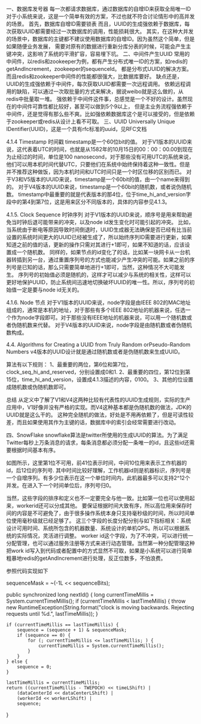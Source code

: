 一、数据库发号器
每一次都请求数据库，通过数据库的自增ID来获取全局唯一ID
对于小系统来说，这是一个简单有效的方案，不过也就不符合讨论情形中的高并发的场景。
首先，数据库自增ID需要锁表
而且，UUID的生成强依赖于数据库，每次获取UUID都需要经过一次数据库的调用，性能损耗很大。
其实，在这种大并发的场景中，数据库的主键都不建议使用数据库的自增ID。因为虽然这个简单，但是如果随便业务发展，
需要对原有的数据进行重新分库分表的时候，可能会产生主键冲突，这影响了系统的平滑扩容，容易埋下坑。
二、中间件产生UUID
常用的中间件，以redis和zookeeper为例，都有产生分布式唯一ID的方案，如redis的getAndIncrement，zookeeper的sequenceId。
都是分布式UUID的解决方案。而且redis和zookeeper中间件的性能都很强大，比数据库要好。
缺点还是，UUID的生成强依赖于中间件，每次获取UUID都需要一次远程调用。
依赖远程调用的缺陷，可以通过一次取批量的方式来解决，据说weibo就是这么做的，从redis中批量取一堆。
强依赖于中间件这件事，总感觉是一个不好的设计。虽然现在的中间件可靠性都比较好，甚至可以做到5个9以上，
但是主业务流程强依赖于中间件，还是觉得有那么些不爽。比如强依赖数据库这个是可以接受的，但是依赖于zookeeper或redis从设计上看不可取。
三、UUID
Universally Unique IDentifier(UUID)，这是一个具有rfc标准的uuid，见RFC文档

4.1.4 Timestamp 时间戳
timestamp是一个60位bit的值。
对于V1版本的UUID来说，这代表着UTC的时间，也就是从1582年的10月15日的00：00：00.00到现在为止经过的时间，单位是100 nanosecond，对于那些没有可用UTC的系统来说，他们可以用本机时间代替UTC，只要他们在系统中始终保持着这种一致性。但是并不推荐这种做饭，因为本机时间和UTC时间只是一个时区位移的区别而已。
对于V3和V5版本的UUID来说，timestamp是一个60bit的值，由一个name来得到的。
对于V4版本的UUID来说，timestamp是一个60bit的随机数，或者说伪随机数。
timestamp中最重要的就是代表版本的那4位，位于time_hi_and_version字段中的第4到第7位，这是用来区分不同版本的，具体的内容参见4.1.3。

4.1.5. Clock Sequence 时钟序列
对于V1版本的UUID来说，顺序号是用来帮助避免当时钟后退可能带来的冲突，以及node id发生变化时可能引起的冲突。
比如，当系统由于断电等原因导致时间倒退时，UUID生成器无法确保是否已经有比当前设置的系统时间更大的UUID已经被生成了，所以始终序列ID需要进行更新，如果知道之前的值的话，更新的操作只需对其进行+1即可，如果不知道的话，应该设置成一个随机数。
同样的，如果节点的id变化了的话，比如某一块网卡从一台机器转插到另一台，通过重置序列号的方式也能减少产生冲突的可能。如果之前的序列号是已知的话，那么只需要简单地进行+1即可，当然，这种情况不大可能发生。
序列号的初始值必须是随机的，这样才可以减少与系统的相关性，这样可以更好地保护UUID，防止系统间迅速地切换破坏UUID的唯一性。所以，序列号的初始值一定是要与node id无关的。

4.1.6. Node 节点
对于V1版本的UUID来说，node字段是由IEEE 802的MAC地址组成的，通常是本机的地址，对于那些有多个IEEE 802地址的机器来说，任选一个作为node字段即可。对于那些没有IEEE地址的机器来说，可以用一个随机数或者伪随机数来代替。
对于V4版本的UUID来说，node字段是由随机数或者伪随机数构成。

4.4. Algorithms for Creating a UUID from Truly Random orPseudo-Random Numbers
v4版本的UUID设计就是通过随机数或者是伪随机数来生成UUID。

算法有以下规则：
1、最重要的两位，第6位和第7位，clock_seq_hi_and_reserved，分别设置成0和1.
2、最重要的四位，第12位到第15位，time_hi_and_version，设置成4.1.3描述的内容，0100。
3、其他的位设置成随机数或伪随机数即可。

总结
从定义中了解了V1和V4这两种比较有代表性的UUID生成规则，实际的生产应用中，V1好像并没有严格的实现。而V4这种基本都是伪随机数的做法，JDK的UUID就是这么干的。
这种完全随机的做法，好处是不用再依赖了，但是可读性较差，而且如果使用其作为主键的话，数据库中的索引会经常需要进行改动。

四、SnowFlake
snowflake算法是twitter所使用的生成UUID的算法。为了满足Twitter每秒上万条消息的请求，每条消息都必须分配一条唯一的id，且这些id还需要根据时间基本有序。



如图所示，这里第1位不可用，前41位表示时间，中间10位用来表示工作机器的id，后12位的序列号.
其中时间比较好理解，工作机器id则是机器标识，序列号是一个自增序列。有多少位表示在这一个单位时间内，此机器最多可以支持2^12个并发。在进入下一个时间单位后，序列号归0。

当然，这些字段的排序和定义也不一定要完全与他一致。比如第一位也可以使用起来，workerid还可以分成其他。
要保证根据时间大致有序，所以高位用来保存时间的内容是不可避免了，由于很多操作系统本身只支持毫秒级的时间，所以时间单位使用毫秒级就已经足够了。
这三个字段的长度分配分别与如下指标相关：系统设计可用时间、系统所包含的机器数量、系统设计的单机QPS。所以可以根据系统的实际情况，灵活进行调整。
worker id这个字段，为了不冲突，可以进行统一分配管理，也可以通过服务注册等方式来进行动态管理。当然第一种分配管理这种把work id写入到代码或者配置中的方式显然不可取，如果是小系统可以进行简单粗暴地redis的getAndIncrement进行处理，反正位数多，不怕浪费。

参照代码实现如下

sequenceMask = ~(-1L << sequenceBits);

public synchronized long nextId() {
    long currentTimeMillis = System.currentTimeMillis();
    if (currentTimeMillis < lastTimeMillis) {
        throw new RuntimeException(String.format("clock is moving backwards.
        Rejecting requests until %d.", lastTimeMillis));
    }

    if (currentTimeMillis == lastTimeMillis) {
        sequence = (sequence + 1) & sequenceMask;
        if (sequence == 0) {
            for (; currentTimeMillis <= lastTimeMillis; ) {
                currentTimeMillis = System.currentTimeMillis();
            }
        }
    } else {
        sequence = 0;
    }

    lastTimeMillis = currentTimeMillis;
    return ((currentTimeMillis - TWEPOCH) << timeLShift) |
        (dataCenterId << dataCenterLShift) |
        (workerId << workerLShift) |
        sequence;
}